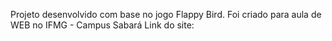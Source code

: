 Projeto desenvolvido com base no jogo Flappy Bird. Foi criado para aula de WEB no IFMG - Campus Sabará 
Link do site:
